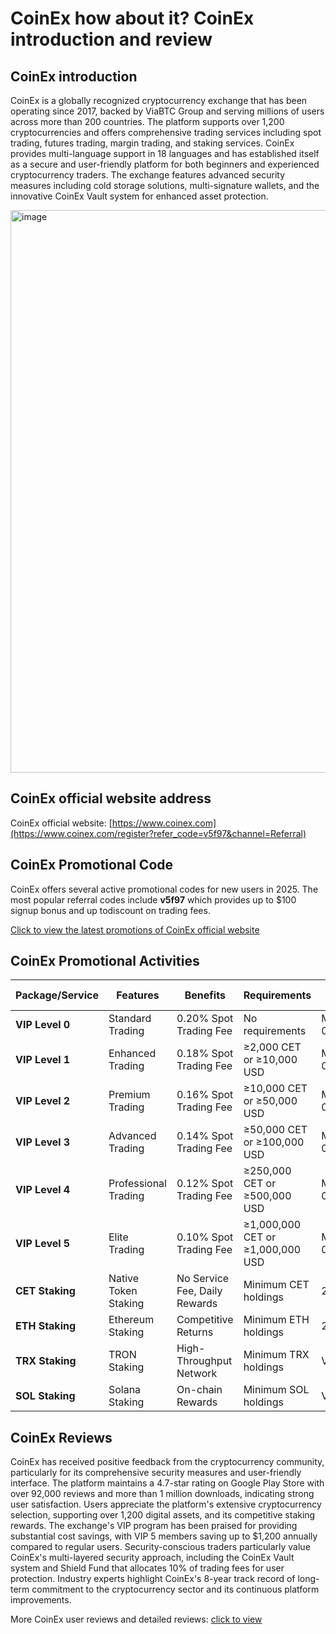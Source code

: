 # CoinEx how about it? CoinEx introduction and review

## CoinEx introduction

CoinEx is a globally recognized cryptocurrency exchange that has been operating since 2017, backed by ViaBTC Group and serving millions of users across more than 200 countries. The platform supports over 1,200 cryptocurrencies and offers comprehensive trading services including spot trading, futures trading, margin trading, and staking services. CoinEx provides multi-language support in 18 languages and has established itself as a secure and user-friendly platform for both beginners and experienced cryptocurrency traders. The exchange features advanced security measures including cold storage solutions, multi-signature wallets, and the innovative CoinEx Vault system for enhanced asset protection.

<img width="1600" height="900" alt="image" src="https://github.com/user-attachments/assets/ab3a0001-d40d-4126-a862-c14c79a6bfdc" />

## CoinEx official website address

CoinEx official website: [https://www.coinex.com](https://www.coinex.com/register?refer_code=v5f97&channel=Referral)

## CoinEx Promotional Code

CoinEx offers several active promotional codes for new users in 2025. The most popular referral codes include **v5f97** which provides up to $100 signup bonus and up todiscount on trading fees. 

[Click to view the latest promotions of CoinEx official website](https://www.coinex.com/register?refer_code=v5f97&channel=Referral)

## CoinEx Promotional Activities

| **Package/Service** | **Features** | **Benefits** | **Requirements** | **APY/Rates** | **Purchase Link** |
|---------------------|--------------|--------------|------------------|----------------|-------------------|
| **VIP Level 0** | Standard Trading | 0.20% Spot Trading Fee | No requirements | Maker/Taker: 0.20% | [Join CoinEx](https://www.coinex.com/register?refer_code=v5f97&channel=Referral) |
| **VIP Level 1** | Enhanced Trading | 0.18% Spot Trading Fee | ≥2,000 CET or ≥10,000 USD | Maker/Taker: 0.18% | [Upgrade VIP](https://www.coinex.com/register?refer_code=v5f97&channel=Referral) |
| **VIP Level 2** | Premium Trading | 0.16% Spot Trading Fee | ≥10,000 CET or ≥50,000 USD | Maker/Taker: 0.16% | [Upgrade VIP](https://www.coinex.com/register?refer_code=v5f97&channel=Referral) |
| **VIP Level 3** | Advanced Trading | 0.14% Spot Trading Fee | ≥50,000 CET or ≥100,000 USD | Maker/Taker: 0.14% | [Upgrade VIP](https://www.coinex.com/register?refer_code=v5f97&channel=Referral) |
| **VIP Level 4** | Professional Trading | 0.12% Spot Trading Fee | ≥250,000 CET or ≥500,000 USD | Maker/Taker: 0.12% | [Upgrade VIP](https://www.coinex.com/register?refer_code=v5f97&channel=Referral) |
| **VIP Level 5** | Elite Trading | 0.10% Spot Trading Fee | ≥1,000,000 CET or ≥1,000,000 USD | Maker/Taker: 0.10% | [Upgrade VIP](https://www.coinex.com/register?refer_code=v5f97&channel=Referral) |
| **CET Staking** | Native Token Staking | No Service Fee, Daily Rewards | Minimum CET holdings | 2.17% APY | [Start Staking](https://www.coinex.com/register?refer_code=v5f97&channel=Referral) |
| **ETH Staking** | Ethereum Staking | Competitive Returns | Minimum ETH holdings | 2.71% APY | [Start Staking](https://www.coinex.com/register?refer_code=v5f97&channel=Referral) |
| **TRX Staking** | TRON Staking | High-Throughput Network | Minimum TRX holdings | Variable APY | [Start Staking](https://www.coinex.com/register?refer_code=v5f97&channel=Referral) |
| **SOL Staking** | Solana Staking | On-chain Rewards | Minimum SOL holdings | Variable APY | [Start Staking](https://www.coinex.com/register?refer_code=v5f97&channel=Referral) |

## CoinEx Reviews

CoinEx has received positive feedback from the cryptocurrency community, particularly for its comprehensive security measures and user-friendly interface. The platform maintains a 4.7-star rating on Google Play Store with over 92,000 reviews and more than 1 million downloads, indicating strong user satisfaction. Users appreciate the platform's extensive cryptocurrency selection, supporting over 1,200 digital assets, and its competitive staking rewards. The exchange's VIP program has been praised for providing substantial cost savings, with VIP 5 members saving up to $1,200 annually compared to regular users. Security-conscious traders particularly value CoinEx's multi-layered security approach, including the CoinEx Vault system and Shield Fund that allocates 10% of trading fees for user protection. Industry experts highlight CoinEx's 8-year track record of long-term commitment to the cryptocurrency sector and its continuous platform improvements.

More CoinEx user reviews and detailed reviews: [click to view](https://www.coinex.com/register?refer_code=v5f97&channel=Referral)
